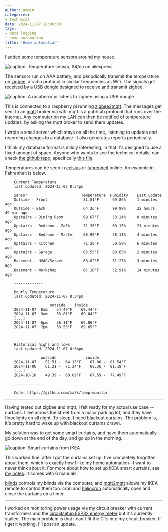 ```yaml
---
author: admin
categories:
- Technical
date: 2024-11-07 18:00:00
tags:
- data logging
- home automation
title: 'Home automation'
---
```


I added some temperature sensors around my house.

![caption: Temperature sensor, $4/ea on aliexpress](temperature-sensor.jpg)

The sensors run on AAA battery, and periodically transmit the temperature on [zigbee](https://en.wikipedia.org/wiki/Zigbee), a radio protocol in similar frequencies as Wifi. The signals get received by a USB dongle designed to receive and transmit zigbee. 

![caption: A raspberry pi listens to zigbee using a USB dongle](zigbee-pi.jpg)

This is connected to a raspberry pi running [zigbee2mqtt](https://www.zigbee2mqtt.io/). The messages get sent to an [mqtt](https://man.archlinux.org/man/mqtt.7.en) broker via wifi. mqtt is a pub/sub protocol that runs over the internet. Any computer on my LAN can then be notified of temperature updates, by asking the mqtt broker to send them updates.

I wrote a small server which stays on all the time, listening to updates and recording changes to a database. It also generates reports periodically.

I think my database format is mildly interesting, in that it's designed to use a fixed amount of space. Anyone who wants to see the technical details, can check [the github repo](https://github.com/za3k/temp-monitor), specifically [this file](https://raw.githubusercontent.com/za3k/temp-monitor/refs/heads/master/database.py).

Temperatures can be seen in [celsius](https://status.za3k.com/house-temp.c.txt) or [fahrenheit](https://status.za3k.com/house-temp.f.txt) online. An example in Fahrenheit is below.

        Current Temperature
        last updated: 2024-11-07 8:34pm

        Sensor                        Temperature  Humidity    Last update
        Outside - Front                51.51°F      69.86%     1 minutes ago
        Outside - Back                 64.26°F      99.99%     22 hours, 49 min ago
        Upstairs - Dining Room         69.67°F      53.24%     0 minutes ago
        Upstairs - Bedroom - Za3k      71.35°F      60.15%     21 minutes ago
        Upstairs - Bedroom - Master    68.90°F      58.11%     4 minutes ago
        Upstairs - Kitchen             71.20°F      50.50%     6 minutes ago
        Upstairs - Garage              65.55°F      60.65%     2 minutes ago
        Basement - HVAC/Server         68.02°F      51.27%     3 minutes ago
        Basement - Workshop            67.10°F      52.91%     14 minutes ago

        -------------

        Hourly Temperature
        last updated: 2024-11-07 8:34pm

                        outside    inside     
        2024-11-07  8am    54.49°F    69.44°F   
        2024-11-07  9am    53.81°F    69.04°F   
        [...]
        2024-11-07  6pm    56.11°F    69.86°F   
        2024-11-07  7pm    53.53°F    69.65°F   

        -------------

        Historical highs and lows
        last updated: 2024-11-07 8:34pm

                    outside             inside              
        2024-11-07    51.51 -  64.15°F    67.06 -  81.54°F   
        2024-11-06    61.21 -  71.24°F    68.36 -  81.18°F   
        [...]
        2024-10-10    49.39 -  60.89°F    67.59 -  77.49°F   

        -------------

        Code: https://github.com/za3k/temp-monitor

---

Having tested out zigbee and mqtt, I felt ready for my actual use case -- curtains. I live across the street from a major parking lot, and they have floodlights on all night. To sleep, I need blackout curtains. The problem is, it's pretty hard to wake up with blackout curtains drawn.

My solution was to get some smart curtains, and have them automatically go down at the end of the day, and go up in the morning.

![caption: Smart curtains from IKEA](smart-curtains.jpg)

This worked fine, after I got the curtains set up. I've completely forgotten about them, which is exactly how I like my home automation--I want to never think about it. For more about how to set up IKEA smart curtains, see [my notes](2024-10-17-ikea.txt). It comes with 6 manuals.

[blinds](https://github.com/za3k/short-programs#blinds-mqtt2mqtt) controls my blinds via the computer, and [mqtt2mqtt](https://github.com/za3k/short-programs#blinds-mqtt2mqtt) allows my IKEA remote to control them too. cron and [heliocron](https://github.com/mfreeborn/heliocron) automatically open and close the curtains on a timer.

---

I worked on monitoring power usage via my circuit breaker with current transformers and the [circuitsetup ESP32 energy meter](https://circuitsetup.us/) but it's currently stalled. The main problem is that I can't fit the CTs into my circuit breaker. If I get it working, I'll post an update.
